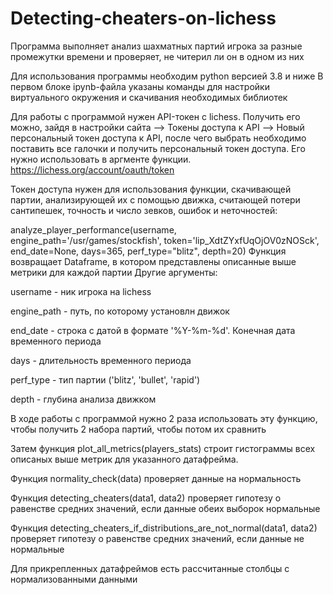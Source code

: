 # Detecting-cheaters-on-lichess
Программа выполняет анализ шахматных партий игрока за разные промежутки времени и проверяет, не читерил ли он в одном из них

Для использования программы необходим python версией 3.8 и ниже
В первом блоке ipynb-файла указаны команды для настройки виртуального окружения и скачивания необходимых библиотек

Для работы с программой нужен API-токен с lichess. Получить его можно, зайдя в настройки сайта —> Токены доступа к API —> Новый персональный токен доступа к API, после чего выбрать необходимо поставить все галочки и получить персональный токен доступа. Его нужно использовать в аргменте функции. https://lichess.org/account/oauth/token 

Токен доступа нужен для использования функции, скачивающей партии, анализирующей их с помощью движка, считающей потери сантипешек, точность и число зевков, ошибок и неточностей:

analyze_player_performance(username, engine_path='/usr/games/stockfish', token='lip_XdtZYxfUqOjOV0zNOSck',  end_date=None, days=365, perf_type="blitz", depth=20)
Функция возвращает Dataframe, в котором представлены описанные выше метрики для каждой партии
Другие аргументы:

username - ник игрока на lichess

engine_path - путь, по которому установлн движок

end_date - строка с датой в формате '%Y-%m-%d'. Конечная дата временного периода

days - длительность временного периода

perf_type - тип партии ('blitz', 'bullet', 'rapid')

depth - глубина анализа движком

В ходе работы с программой нужно 2 раза использовать эту функцию, чтобы получить 2 набора партий, чтобы потом их сравнить

Затем функция plot_all_metrics(players_stats) строит гистограммы всех описаных выше метрик для указанного датафрейма.

Функция normality_check(data) проверяет данные на нормальность

Функция detecting_cheaters(data1, data2) проверяет гипотезу о равенстве средних значений, если данные обеих выборок нормальные

Функция detecting_cheaters_if_distributions_are_not_normal(data1, data2) проверяет гипотезу о равенстве средних значений, если данные не нормальные

Для прикрепленных датафреймов есть рассчитанные столбцы с нормализованными данными
